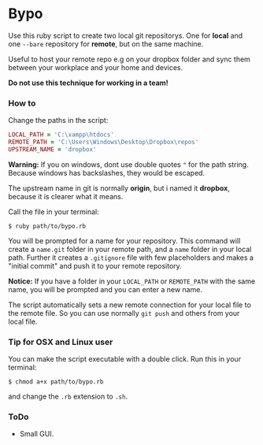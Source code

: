 Bypo
===============

Use this ruby script to create two local git repositorys. One for **local** and one `--bare` repository for **remote**, but on the same machine.

Useful to host your remote repo e.g on your dropbox folder and sync them between your workplace and your home and devices.

**Do not use this technique for working in a team!**

### How to

Change the paths in the script:

```ruby
LOCAL_PATH = 'C:\xampp\htdocs'
REMOTE_PATH = 'C:\Users\Windows\Desktop\Dropbox\repos'
UPSTREAM_NAME = 'dropbox'
```

**Warning:** If you on windows, dont use double quotes `"` for the path string. Because windows has backslashes, they would be escaped.

The upstream name in git is normally **origin**, but i named it **dropbox**, because it is clearer what it means.

Call the file in your terminal:

```
$ ruby path/to/bypo.rb
```

You will be prompted for a name for your repository. This command will create a `name.git` folder in your remote path, and a `name` folder in your local path. Further it creates a `.gitignore` file with few placeholders and makes a "initial commit" and push it to your remote repository.

**Notice:** If you have a folder in your `LOCAL_PATH` or `REMOTE_PATH` with the same name, you will be prompted and you can enter a new name.

The script automatically sets a new remote connection for your local file to the remote file. So you can use normally `git push` and others from your local file.

### Tip for OSX and Linux user

You can make the script executable with a double click. Run this in your terminal:

```
$ chmod a+x path/to/bypo.rb
```

and change the `.rb` extension to `.sh`.


### ToDo

* Small GUI.